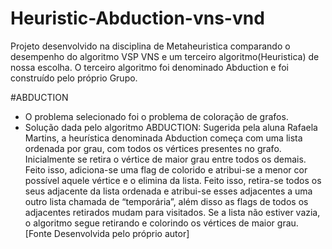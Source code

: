 # Heuristic-Abduction-vns-vnd
Projeto desenvolvido na disciplina de Metaheuristica comparando o desempenho do algoritmo VSP VNS e um terceiro algoritmo(Heuristica) de nossa escolha. O terceiro algoritmo foi denominado Abduction e foi construído pelo próprio Grupo.

#ABDUCTION 
* O problema selecionado foi o problema de coloração de grafos.
* Solução dada pelo algoritmo ABDUCTION: Sugerida pela aluna Rafaela Martins, a heurística denominada Abduction  começa com uma lista ordenada por grau, com todos os vértices presentes no grafo. Inicialmente se retira o vértice de maior grau entre todos os demais. Feito isso, adiciona-se uma flag de colorido e atribui-se a menor cor possível aquele vértice e o elimina da lista.
Feito isso, retira-se todos os seus adjacente da lista ordenada e atribui-se esses adjacentes a uma outro lista chamada de “temporária”, além disso as flags de todos os adjacentes retirados mudam para visitados. Se a lista não estiver vazia, o algoritmo segue retirando e colorindo os vértices de maior grau. [Fonte Desenvolvida pelo próprio autor]
